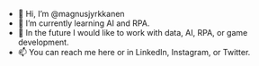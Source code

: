 - 👋 Hi, I’m @magnusjyrkkanen
- 🌱 I’m currently learning AI and RPA.
- 🏢 In the future I would like to work with data, AI, RPA, or game development.
- 📫 You can reach me here or in LinkedIn, Instagram, or Twitter.

<!---
magnusjyrkkanen/magnusjyrkkanen is a ✨ special ✨ repository because its `README.md` (this file) appears on your GitHub profile.
You can click the Preview link to take a look at your changes.
--->
